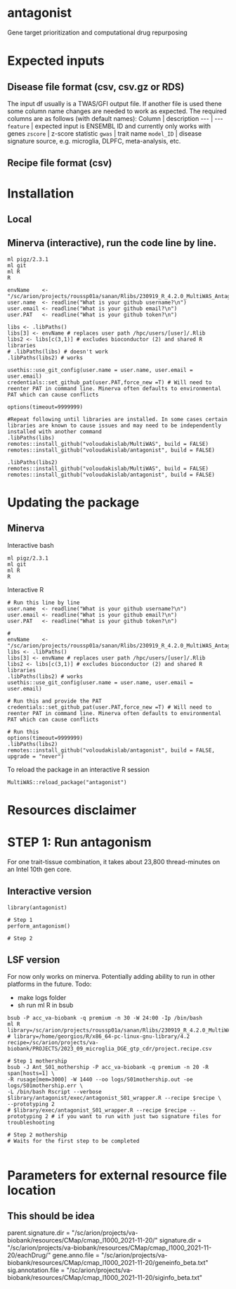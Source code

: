 # antagonist
Gene target prioritization and computational drug repurposing


# Expected inputs 

## Disease file format (csv, csv.gz or RDS)
The input df usually is a TWAS/GFI output file. If another file is used thene some column name changes are needed to work as expected. The required columns are as follows (with default names):
Column      | description
---         | ---
`feature`   | expected input is ENSEMBL ID and currently only works with genes
`zscore`    | z-score statistic
`gwas`      | trait name
`model_ID`  | disease signature source, e.g. microglia, DLPFC, meta-analysis, etc.

## Recipe file format (csv)

# Installation

## Local

## Minerva (interactive), run the code line by line.
```
ml pigz/2.3.1
ml git
ml R
R

envName    <- "/sc/arion/projects/roussp01a/sanan/Rlibs/230919_R_4.2.0_MultiWAS_Antagonist"
user.name  <- readline("What is your github username?\n")
user.email <- readline("What is your github email?\n")
user.PAT   <- readline("What is your github token?\n")

libs <- .libPaths()
libs[3] <- envName # replaces user path /hpc/users/[user]/.Rlib
libs2 <- libs[c(3,1)] # excludes bioconductor (2) and shared R libraries 
# .libPaths(libs) # doesn't work
.libPaths(libs2) # works

usethis::use_git_config(user.name = user.name, user.email = user.email)
credentials::set_github_pat(user.PAT,force_new =T) # Will need to reenter PAT in command line. Minerva often defaults to environmental PAT which can cause conflicts

options(timeout=9999999)

#Repeat following until libraries are installed. In some cases certain libraries are known to cause issues and may need to be independently installed with another command
.libPaths(libs)
remotes::install_github("voloudakislab/MultiWAS", build = FALSE)
remotes::install_github("voloudakislab/antagonist", build = FALSE)

.libPaths(libs2)
remotes::install_github("voloudakislab/MultiWAS", build = FALSE)
remotes::install_github("voloudakislab/antagonist", build = FALSE)
```

# Updating the package

## Minerva
Interactive bash
```
ml pigz/2.3.1
ml git
ml R
R
```
Interactive R
```
# Run this line by line
user.name  <- readline("What is your github username?\n")
user.email <- readline("What is your github email?\n")
user.PAT   <- readline("What is your github token?\n")

# 
envName    <- "/sc/arion/projects/roussp01a/sanan/Rlibs/230919_R_4.2.0_MultiWAS_Antagonist"
libs <- .libPaths()
libs[3] <- envName # replaces user path /hpc/users/[user]/.Rlib
libs2 <- libs[c(3,1)] # excludes bioconductor (2) and shared R libraries 
.libPaths(libs2) # works
usethis::use_git_config(user.name = user.name, user.email = user.email)

# Run this and provide the PAT
credentials::set_github_pat(user.PAT,force_new =T) # Will need to reenter PAT in command line. Minerva often defaults to environmental PAT which can cause conflicts

# Run this
options(timeout=9999999)
.libPaths(libs2)
remotes::install_github("voloudakislab/antagonist", build = FALSE, upgrade = "never")
```
To reload the package in an interactive R session
```
MultiWAS::reload_package("antagonist")
```

# Resources disclaimer




# STEP 1: Run antagonism
For one trait-tissue combination, it takes about 23,800 thread-minutes on an Intel 10th gen core.
## Interactive version
```
library(antagonist)

# Step 1
perform_antagonism()

# Step 2
```
## LSF version
For now only works on minerva. Potentially adding ability to run in other platforms in the future.
Todo:
- make logs folder
- sh run ml R in bsub

```
bsub -P acc_va-biobank -q premium -n 30 -W 24:00 -Ip /bin/bash
ml R
library=/sc/arion/projects/roussp01a/sanan/Rlibs/230919_R_4.2.0_MultiWAS_Antagonist
# library=/home/georgios/R/x86_64-pc-linux-gnu-library/4.2
recipe=/sc/arion/projects/va-biobank/PROJECTS/2023_09_microglia_DGE_gtp_cdr/project.recipe.csv

# Step 1 mothership
bsub -J Ant_S01_mothership -P acc_va-biobank -q premium -n 20 -R span[hosts=1] \
-R rusage[mem=3000] -W 1440 --oo logs/S01mothership.out -oe logs/S01mothership.err \
-L /bin/bash Rscript --verbose $library/antagonist/exec/antagonist_S01_wrapper.R --recipe $recipe \
--prototyping 2
# $library/exec/antagonist_S01_wrapper.R --recipe $recipe --prototyping 2 # if you want to run with just two signature files for troubleshooting

# Step 2 mothership
# Waits for the first step to be completed


```



# Parameters for external resource file location
## This should be idea
parent.signature.dir = "/sc/arion/projects/va-biobank/resources/CMap/cmap_l1000_2021-11-20/"
signature.dir        = "/sc/arion/projects/va-biobank/resources/CMap/cmap_l1000_2021-11-20/eachDrug/"
gene.anno.file       = "/sc/arion/projects/va-biobank/resources/CMap/cmap_l1000_2021-11-20/geneinfo_beta.txt"
sig.annotation.file  = "/sc/arion/projects/va-biobank/resources/CMap/cmap_l1000_2021-11-20/siginfo_beta.txt"
